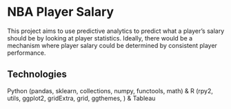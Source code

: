 # NBA Player Salary
This project aims to use predictive analytics to predict what a player’s salary should be by looking at player statistics. Ideally, there would be a mechanism where player salary could be determined by consistent player performance.

## Technologies
Python (pandas, sklearn, collections, numpy, functools, math) & R (rpy2, utils, ggplot2, gridExtra, grid, ggthemes, ) & Tableau
